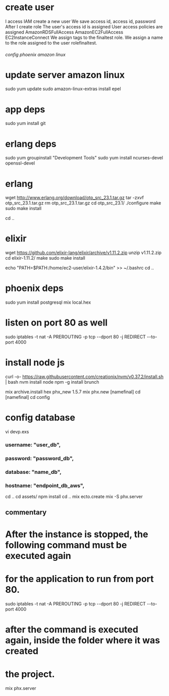 # create user

 I access IAM
 create a new user
 We save access id, access id, password
 After I create role
 The user's access id is assigned
 User access policies are assigned
 AmazonRDSFullAccess
 AmazonEC2FullAccess
 EC2InstanceConnect
 We assign tags to the finaltest role.
 We assign a name to the role assigned to the user rolefinaltest.

###### config  phoenix amazon linux #######

# update server amazon linux
sudo yum update
sudo amazon-linux-extras install epel

# app deps
sudo yum install git

# erlang deps
sudo yum groupinstall "Development Tools"
sudo yum install ncurses-devel openssl-devel

# erlang
wget http://www.erlang.org/download/otp_src_23.1.tar.gz
tar -zxvf otp_src_23.1.tar.gz
rm otp_src_23.1.tar.gz
cd otp_src_23.1/
./configure
make
sudo make install

cd ..

# elixir
wget https://github.com/elixir-lang/elixir/archive/v1.11.2.zip
unzip v1.11.2.zip
cd elixir-1.11.2/
make
sudo make install

echo "PATH=\$PATH:/home/ec2-user/elixir-1.4.2/bin" >> ~/.bashrc
cd ..


# phoenix deps
sudo yum install postgresql
mix local.hex


# listen on port 80 as well
sudo iptables -t nat -A PREROUTING -p tcp --dport 80 -j REDIRECT --to-port 4000

# install node js
curl -o- https://raw.githubusercontent.com/creationix/nvm/v0.37.2/install.sh | bash
nvm install node
npm -g install brunch


mix archive.install hex phx_new 1.5.7
mix phx.new [namefinal]
cd [namefinal]
cd config

# config database 
vi devp.exs

###  username: "user_db",
###  password: "password_db",
### database: "name_db",
###  hostname: "endpoint_db_aws",

cd ..
cd assets/
npm install
cd ..
mix ecto.create
mix -S phx.server


## commentary ##
# After the instance is stopped, the following command must be executed again
# for the application to run from port 80.

sudo iptables -t nat -A PREROUTING -p tcp --dport 80 -j REDIRECT --to-port 4000

# after the command is executed again, inside the folder where it was created
# the project.

mix phx.server
